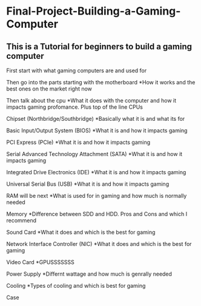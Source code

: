 # Final-Project-Building-a-Gaming-Computer
## This is a Tutorial for beginners to build a gaming computer

First start with what gaming computers are and used for

Then go into the parts starting with the motherboard
   *How it works and the best ones on the market right now

Then talk about the cpu
  *What it does with the computer and how it impacts gaming profomance. Plus top of the line CPUs
  
  Chipset (Northbridge/Southbridge)
  *Basically what it is and what its for

Basic Input/Output System (BIOS)
  *What it is and how it impacts gaming
  
PCI Express (PCIe)
   *What it is and how it impacts gaming
   
Serial Advanced Technology Attachment (SATA)
  *What it is and how it impacts gaming
  
Integrated Drive Electronics (IDE)
  *What it is and how it impacts gaming
  
Universal Serial Bus (USB)
  *What it is and how it impacts gaming
  
RAM will be next
  *What is used for in gaming and how much is normally needed

Memory
  *Difference between SDD and HDD. Pros and Cons and which I recommend
  
Sound Card
  *What it does and which is the best for gaming
  
Network Interface Controller (NIC)
  *What it does and which is the best for gaming
  
Video Card
 *GPUSSSSSSS
 
Power Supply
  *Differnt wattage and how much is genrally needed

Cooling
  *Types of cooling and which is best for gaming

Case
  
